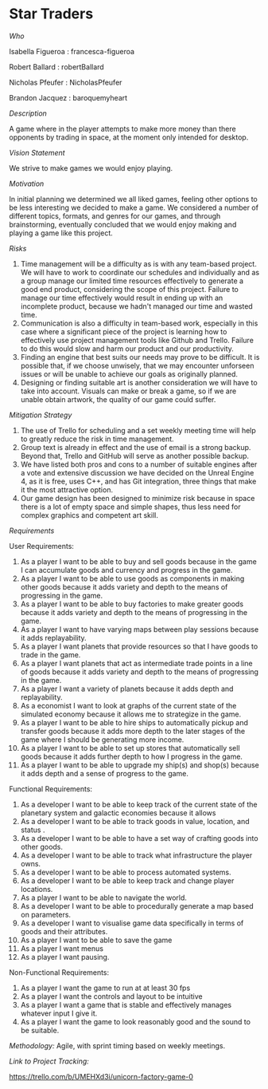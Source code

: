 # Star Traders

*Who* 

Isabella Figueroa : francesca-figueroa

Robert Ballard : robertBallard

Nicholas Pfeufer : NicholasPfeufer

Brandon Jacquez : baroquemyheart

*Description*

   A game where in the player attempts to make more money than there opponents by trading in space, at the moment only intended for desktop.
   
*Vision Statement*

  We strive to make games we would enjoy playing.
  
*Motivation*
  
  In initial planning we determined we all liked games, feeling other options to be less interesting we decided to make a game. We considered a number of different topics, formats, and genres for our games, and through brainstorming, eventually concluded that we would enjoy making and playing a game like this project. 
  
*Risks*

  1. Time management will be a difficulty as is with any team-based project. We will have to work to coordinate our schedules and individually and as a group manage our limited time resources effectively to generate a good end product, considering the scope of this project. Failure to manage our time effectively would result in ending up with an incomplete product, because we hadn't managed our time and wasted time.
  2. Communication is also a difficulty in team-based work, especially in this case where a significant piece of the project is learning how to effectively use project management tools like Github and Trello. Failure to do this would slow and harm our product and our productivity.
  3. Finding an engine that best suits our needs may prove to be difficult. It is possible that, if we choose unwisely, that we may encounter unforseen issues or will be unable to achieve our goals as originally planned. 
  4. Designing or finding suitable art is another consideration we will have to take into account. Visuals can make or break a game, so if we are unable obtain artwork, the quality of our game could suffer. 
  

*Mitigation Strategy*

  1. The use of Trello for scheduling and a set weekly meeting time will help to greatly reduce the risk in time management. 
  2. Group text is already in effect and the use of email is a strong backup. Beyond that, Trello and GitHub will serve as another possible backup. 
  3. We have listed both pros and cons to a number of suitable engines after a vote and extensive discussion we have decided on the Unreal Engine 4, as it is free, uses C++, and has Git integration, three things that make it the most attractive option.
  4. Our game design has been designed to minimize risk because in space there is a lot of empty space and simple shapes, thus less need for complex graphics and competent art skill. 

*Requirements*


User Requirements: 

1. As a player I want to be able to buy and sell goods because in the game I can accumulate goods and currency and progress in the game.
2. As a player I want to be able to use goods as components in making other goods because it adds variety and depth to the means of progressing in the game.
3. As a player I want to be able to buy factories to make greater goods because it adds variety and depth to the means of progressing in the game.
5. As a player I want to have varying maps between play sessions because it adds replayability.
5. As a player I want planets that provide resources so that I have goods to trade in the game.
6. As a player I want planets that act as intermediate trade points in a line of goods because it adds variety and depth to the means of progressing in the game.
7. As a player I want a variety of planets because it adds depth and replayability.
8. As a economist I want to look at graphs of the current state of the simulated economy because it allows me to strategize in the game.
9. As a player I want to be able to hire ships to automatically pickup and transfer goods because it adds more depth to the later stages of the game where I should be generating more income.
10. As a player I want to be able to set up stores that automatically sell goods because it adds further depth to how I progress in the game.
11. As a player I want to be able to upgrade my ship(s) and shop(s) because it adds depth and a sense of progress to the game.

Functional Requirements: 

1. As a developer I want to be able to keep track of the current state of the planetary system and galactic economies because it allows 
2. As a developer I want to be able to track goods in value, location, and status .
3. As a developer I want to be able to have a set way of crafting goods into other goods.
4. As a developer I want to be able to track what infrastructure the player owns.
5. As a developer I want to be able to process automated systems.
6. As a developer I want to be able to keep track and change player locations.
7. As a player I want to be able to navigate the world.
8. As a developer I want to be able to procedurally generate a map based on parameters.
9. As a developer I want to visualise game data specifically in terms of goods and their attributes. 
10. As a player I want to be able to save the game
11. As a player I want menus
12. As a player I want pausing.

Non-Functional Requirements: 

1. As a player I want the game to run at at least 30 fps
2. As a player I want the controls and layout to be intuitive
3. As a player I want a game that is stable and effectively manages whatever input I give it.
4. As a player I want the game to look reasonably good and the sound to be suitable.

*Methodology:*
Agile, with sprint timing based on weekly meetings.


*Link to Project Tracking:*


https://trello.com/b/UMEHXd3i/unicorn-factory-game-0

